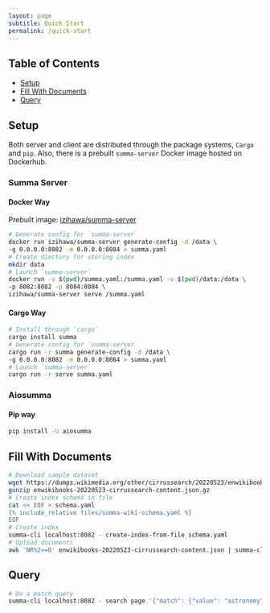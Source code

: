 ```yaml
---
layout: page
subtitle: Quick Start
permalink: /quick-start
---
```

## Table of Contents
- [Setup](#setup)
- [Fill With Documents](#fill)
- [Query](#query)

## Setup <a name="setup"></a>
Both server and client are distributed through the package systems, `Cargo` and `pip`.
Also, there is a prebuilt `summa-server` Docker image hosted on Dockerhub.

### Summa Server
#### Docker Way
Prebuilt image: [izihawa/summa-server](https://hub.docker.com/repository/docker/izihawa/summa-server)

```bash
# Generate config for `summa-server`
docker run izihawa/summa-server generate-config -d /data \
-g 0.0.0.0:8082 -m 0.0.0.0:8084 > summa.yaml
# Create diectory for storing index
mkdir data
# Launch `summa-server`
docker run -v $(pwd)/summa.yaml:/summa.yaml -v $(pwd)/data:/data \
-p 8082:8082 -p 8084:8084 \
izihawa/summa-server serve /summa.yaml
```

#### Cargo Way
```bash
# Install through `cargo`
cargo install summa
# Generate config for `summa-server`
cargo run -r summa generate-config -d /data \
-g 0.0.0.0:8082 -m 0.0.0.0:8084 > summa.yaml
# Launch `summa-server`
cargo run -r serve summa.yaml
```

### Aiosumma

#### Pip way
```bash 
pip install -U aiosumma
```

## Fill With Documents <a name="fill"></a>
```bash
# Download sample dataset
wget https://dumps.wikimedia.org/other/cirrussearch/20220523/enwikibooks-20220523-cirrussearch-content.json.gz
gunzip enwikibooks-20220523-cirrussearch-content.json.gz
# Create index schema in file
cat << EOF > schema.yaml
{% include_relative files/summa-wiki-schema.yaml %}
EOF
# Create index
summa-cli localhost:8082 - create-index-from-file schema.yaml
# Upload documents
awk 'NR%2==0' enwikibooks-20220523-cirrussearch-content.json | summa-cli localhost:8082 - index-document-stream page
```
## Query <a name="query"></a>
```bash
# Do a match query
summa-cli localhost:8082 - search page '{"match": {"value": "astronomy"}}' '[{"top_docs": {"limit": 10}}, {"count": {}}]'
```